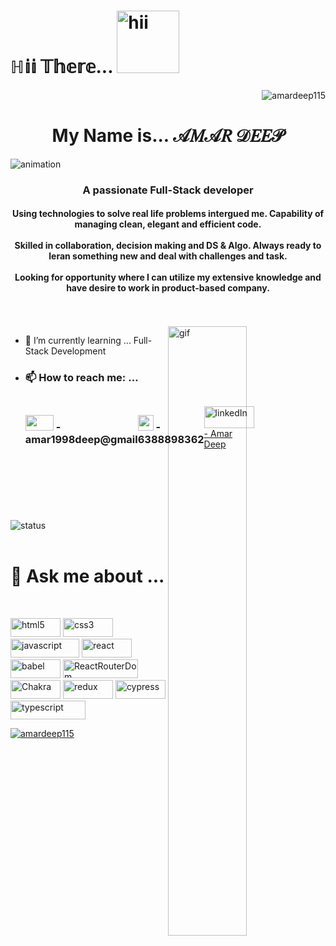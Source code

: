 # <h1 align="left">ℍ𝕚𝕚 𝕋𝕙𝕖𝕣𝕖... <img style="width:100px" src="https://media2.giphy.com/media/B6ks3eTSxhk4EvABa6/giphy.gif?cid=6c09b95277fbbaccc8a36f525bd574eb475f52e5eed9230a&rid=giphy.gif&ct=s" alt="hii"/> </h1>  <p align="right"> <img src="https://komarev.com/ghpvc/?username=amardeep115&label=Profile%20views&color=0e75b6&style=flat" alt="amardeep115" /> </p>
<h1 align="center" font-style="copperplate,papyrus">My Name is... 𝒜𝑀𝒜𝑅 𝒟𝐸𝐸𝒫</h1>
<img src="https://readme-typing-svg.demolab.com/?lines=1200.plus+hrs+coding;100.plus+hrs+soft+skill+development;80.plus+mini+projects;300.plus+hrs+Data+Structure+&+Algo.;5.plus+projects!&font=Fira%20Code&center=true&width=420&height=100&duration=4000&pause=1000&color=#36BCF7FF" alt="animation"/>
<h3 align="center">A passionate Full-Stack developer</h3>

<h4 align="center">Using technologies to solve real life problems intergued me.
Capability of managing clean, elegant and efficient code.
       <br/>
       <br/>
Skilled in collaboration, decision making and DS & Algo.
Always ready to leran something new and deal with challenges and task.
       <br/>
       <br/>
Looking for opportunity where I can utilize my extensive knowledge and have desire to work in product-based company.</h4>
<br/>
<br/>

<img align="right" src="https://blog.uniecampus.it/wp-content/uploads/2021/07/shutterstock_1449924503.png" style="width:50%;height:50%" alt="gif"/>

- 🌱 I’m currently learning ... Full-Stack Development
- <h3>📫 How to reach me: ...</h3>
       <div style="display:flex;align-items: center">
         <h3 align="left"> <a style="color:white;margin-top:-20px" href="https://mail.google.com/mail/?view=cm&fs=1&tf=1&to=amar1998deep@gmail.com" target="_blank"><img src="https://encrypted-tbn0.gstatic.com/images?q=tbn:ANd9GcQ0PURIZXoMV9LaHfVdJ9HxHMQTPa9bT4sgwg&usqp=CAU" alt="Email" height="25" width="45" /> </a> - amar1998deep@gmail</h3>
        <h3 align="left"> <img src="https://encrypted-tbn0.gstatic.com/images?q=tbn:ANd9GcS6tv7aNTiXll-DQhe8e7EvzAfaRnb3-KuVJQ&usqp=CAU" alt="mobile" height="25" width="25"> - 6388898362 </h3>
         <p align="left">
             <a href="https://linkedin.com/in/amar-deep-8359aa246/"><img align="center" src="https://encrypted-tbn0.gstatic.com/images?q=tbn:ANd9GcTKSiEsPKQAUEEk7kmEy1Rb7YotukM86O286A&usqp=CAU" alt="linkedIn" height="35" width="80" /> - Amar Deep </a>
       </p>
       
       
       
<!--        <img src="https://github-readme-stats.vercel.app/api?username=AMARDEEP115&show_icons=true&locale=en" alt="status"/> -->
<br/>
<br/>

<div width="100%">
       <br/>
       <br/>
       <br/>
       <img src="https://github-readme-stats.vercel.app/api?username=AMARDEEP115&show_icons=true&locale=en" alt="status" />
       <br/>
       <br/>
       <h1 font-size="30" color="red">💬 Ask me about ...</h1>
       <br/>
       <p align="left">
              <img src="https://camo.githubusercontent.com/90b284b4f542180aeb3bfa244cf0a86d451f9ebc95f9cffe71dc8f73da41b7a7/68747470733a2f2f696d672e736869656c64732e696f2f62616467652f68746d6c352d2532334533344632362e7376673f7374796c653d706c6173746963266c6f676f3d68746d6c35266c6f676f436f6c6f723d7768697465" alt="html5" width="80" height="30"/>
              <img src="https://camo.githubusercontent.com/57909719a287181a7ed571f0df7fec7bf5b51a0833eb85bdac822f2184984edd/68747470733a2f2f696d672e736869656c64732e696f2f62616467652f637373332d2532333135373242362e7376673f7374796c653d706c6173746963266c6f676f3d63737333266c6f676f436f6c6f723d7768697465" alt="css3" width="80" height="30"/>
              <img src="https://camo.githubusercontent.com/6d3b128cd950dff725d5caed37ed86c4039eeec0a861332bd2bc7a73fac74fd1/68747470733a2f2f696d672e736869656c64732e696f2f62616467652f6a6176617363726970742d2532333332333333302e7376673f7374796c653d706c6173746963266c6f676f3d6a617661736372697074266c6f676f436f6c6f723d253233463744463145" alt="javascript" width="110" height="30"/>
              <img src="https://camo.githubusercontent.com/c24c3c3c0cafb16a5c973c7dc9d4d5292f9db2d3ae78d51609ebabe38c6cea7d/68747470733a2f2f696d672e736869656c64732e696f2f62616467652f72656163742d2532333230323332612e7376673f7374796c653d706c6173746963266c6f676f3d7265616374266c6f676f436f6c6f723d253233363144414642" alt="react" width="80" height="30"/>
              <img src="https://camo.githubusercontent.com/f73cfed2f02962ee0d0aea3ed4e838cd46db1a3c5b512b42deeb5f670b18e420/68747470733a2f2f696d672e736869656c64732e696f2f62616467652f426162656c2d4639444333653f7374796c653d706c6173746963266c6f676f3d626162656c266c6f676f436f6c6f723d626c61636b" alt="babel" width="80" height="30"/>
              <img src="https://camo.githubusercontent.com/8f7b007f073a76331f9b05c26fc663dde8733453ef70420f66f4f6eaba3ff0b2/68747470733a2f2f696d672e736869656c64732e696f2f62616467652f52656163745f526f757465722d4341343234353f7374796c653d706c6173746963266c6f676f3d72656163742d726f75746572266c6f676f436f6c6f723d7768697465" alt="ReactRouterDom" width="120" height="30"/>
              <img src="https://camo.githubusercontent.com/f4485f07b513b56508b02ff2951b458fd7b20e591b687d5389880fc02a7ca676/68747470733a2f2f696d672e736869656c64732e696f2f62616467652f6368616b72612d2532333445443143352e7376673f7374796c653d706c6173746963266c6f676f3d6368616b72617569266c6f676f436f6c6f723d7768697465" alt="Chakra" width="80" height="30"/>
              <img src="https://camo.githubusercontent.com/0bca0394e8f5de954ae44319392e62c8739c9ebce512d5550bffba8e96a19b2c/68747470733a2f2f696d672e736869656c64732e696f2f62616467652f72656475782d2532333539336438382e7376673f7374796c653d706c6173746963266c6f676f3d7265647578266c6f676f436f6c6f723d7768697465" alt="redux" width="80" height="30"/>
              <img src="https://camo.githubusercontent.com/b20cbcf5f39fdc2e7afd094498b2889f9e136d7b2cfc8ac535094905f35fdcce/68747470733a2f2f696d672e736869656c64732e696f2f62616467652f637970726573732d2532333465613934622e7376673f7374796c653d706c6173746963266c6f676f3d63797072657373266c6f676f436f6c6f723d626c61636b" alt="cypress" width="80" height="30"/>
              <img src="https://camo.githubusercontent.com/4093ce6534beb6830ca85c2e7566f1456aa5454405a425a6d94f6505ff3a2de1/68747470733a2f2f696d672e736869656c64732e696f2f62616467652f747970657363726970742d2532333030374143432e7376673f7374796c653d706c6173746963266c6f676f3d74797065736372697074266c6f676f436f6c6f723d7768697465" alt="typescript" width="120" height="30"/>
       </p>
 </div> <p align="left"> <a href="https://github.com/ryo-ma/github-profile-trophy"><img src="https://github-profile-trophy.vercel.app/?username=amardeep115" alt="amardeep115" /></a> </p>
       
<!--
**AMARDEEP115/AMARDEEP115** is a ✨ _special_ ✨ repository because its `README.md` (this file) appears on your GitHub profile.

Here are some ideas to get you started:

- 🔭 I’m currently working on ...
- 🌱 I’m currently learning ... Full-Stack Development
- 👯 I’m looking to collaborate on ...
- 🤔 I’m looking for help with ...
- 💬 Ask me about ... HTML | CSS | JavaScript | React JS | Redux
- 📫 How to reach me: ... amar1998deep@gmail.com
- 😄 Pronouns: ...
- ⚡ Fun fact: ... I'm good at guessing
-->
